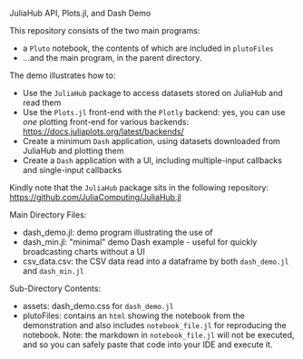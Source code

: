JuliaHub API, Plots.jl, and Dash Demo

This repository consists of the two main programs:  
* a `Pluto` notebook, the contents of which are included in `plutoFiles`
* ...and the main program, in the parent directory.  

The demo illustrates how to:

* Use the `JuliaHub` package to access datasets stored on JuliaHub and read them
* Use the `Plots.jl` front-end with the `Plotly` backend:  yes, you can use *one* plotting front-end for various backends:
     https://docs.juliaplots.org/latest/backends/
* Create a minimum `Dash` application, using datasets downloaded from JuliaHub and plotting them
* Create a `Dash` application with a UI, including multiple-input callbacks and single-input callbacks

  
Kindly note that the `JuliaHub` package sits in the following repository: 
  https://github.com/JuliaComputing/JuliaHub.jl


Main Directory Files:

* dash_demo.jl:  demo program illustrating the use of
* dash_min.jl:  "minimal" demo Dash example - useful for quickly broadcasting charts without a UI
* csv_data.csv:  the CSV data read into a dataframe by both `dash_demo.jl` and `dash_min.jl`

Sub-Directory Contents:
* assets: dash_demo.css for `dash_demo.jl`
* plutoFiles: contains an `html` showing the notebook from the demonstration and also includes `notebook_file.jl` for reproducing the notebook.  Note:  the markdown in `notebook_file.jl` will not be executed, and so you can safely paste that code into your IDE and execute it.
